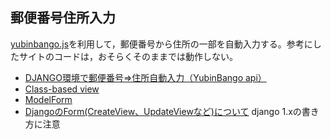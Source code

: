 ## 郵便番号住所入力

[yubinbango.js](https://github.com/yubinbango/yubinbango)を利用して，郵便番号から住所の一部を自動入力する。参考にしたサイトのコードは，おそらくそのままでは動作しない。

* [DJANGO環境で郵便番号⇒住所自動入力（YubinBango api）](https://qiita.com/kk-ster/items/4618dd0a499c2c405b47)
* [Class-based view](https://docs.djangoproject.com/ja/2.2/topics/class-based-views/)
* [ModelForm](https://docs.djangoproject.com/ja/2.2/topics/forms/modelforms/)
* [DjangoのForm(CreateView、UpdateViewなど)について](https://qiita.com/felyce/items/5042db0792c9f7d01c1e) django 1.xの書き方に注意
